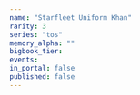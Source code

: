 ```yaml
---
name: "Starfleet Uniform Khan"
rarity: 3
series: "tos"
memory_alpha: ""
bigbook_tier:
events:
in_portal: false
published: false
---
```


